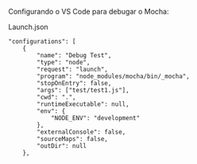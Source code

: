 Configurando o VS Code para debugar o Mocha:

Launch.json

	"configurations": [
		{
			"name": "Debug Test",
			"type": "node",
			"request": "launch",
			"program": "node_modules/mocha/bin/_mocha",
			"stopOnEntry": false,
			"args": ["test/test1.js"],
			"cwd": ".",
			"runtimeExecutable": null,
			"env": {
				"NODE_ENV": "development"
			},
			"externalConsole": false,
			"sourceMaps": false,
			"outDir": null
		},